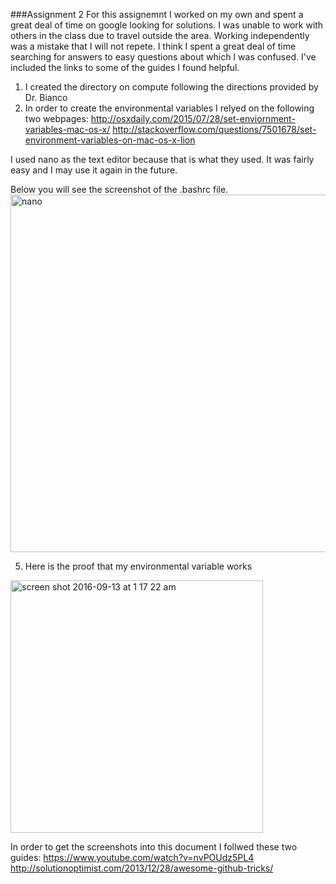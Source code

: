 
###Assignment 2
For this assignemnt I worked on my own and spent a great deal of time on google looking for solutions.  I was unable to work with others in the class due to travel outside the area. Working independently was a mistake that I will not repete. I think I spent a great deal of time searching for answers to easy questions about which I was confused. I've included the links to some of the guides I found helpful. 

1. I created the directory on compute following the directions provided by Dr. Bianco
2. In order to create the environmental variables I relyed on the following two webpages:
http://osxdaily.com/2015/07/28/set-enviornment-variables-mac-os-x/
http://stackoverflow.com/questions/7501678/set-environment-variables-on-mac-os-x-lion

  I used nano as the text editor because that is what they used. It was fairly easy and I may use it again in the future. 

Below you will see the screenshot of the .bashrc file.
<img width="572" alt="nano" src="https://cloud.githubusercontent.com/assets/7690988/18464733/d53edb1c-7960-11e6-8026-6eeb657f8667.png">

5. Here is the proof that my environmental variable works
<img width="404" alt="screen shot 2016-09-13 at 1 17 22 am" src="https://cloud.githubusercontent.com/assets/7690988/18464746/e2738076-7960-11e6-9e25-60ea2d6a43d8.png">

In order to get the screenshots into this document I follwed these two guides:
https://www.youtube.com/watch?v=nvPOUdz5PL4
http://solutionoptimist.com/2013/12/28/awesome-github-tricks/

